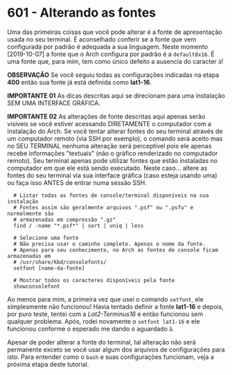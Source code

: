 # 601 - Alterando as fontes

Uma das primeiras coisas que você pode alterar é a fonte de apresentação usada no seu terminal.
É aconselhado conferir se a fonte que vem configurada por padrão é adequada a sua linguagem.
Neste momento [2019-10-07] a fonte que o Arch configura por padrão é a ``default8x16``.
É uma fonte que, para mim, tem como único defeito a ausencia do caracter ``ã``!


**OBSERVAÇÃO**
Se você seguiu todas as configurações indicadas na etapa **400** então sua fonte já está definida
como **lat1-16**.


**IMPORTANTE 01**
As dicas descritas aqui se direcionam para uma instalação SEM UMA INTERFACE GRÁFICA.


**IMPORTANTE 02**
As alterações de fonte descritas aqui apenas serão visiveis se você estiver acessando DIRETAMENTE
o computador com a instalação do Arch. Se você tentar alterar fontes do seu terminal através de um
computador remoto (via SSH por exemplo), o comando será aceito mas no SEU TERMINAL nenhuma
alteração será perceptível pois ele apenas recebe informações "textuais" (não o gráfico renderizado
no computador remoto). Seu terminal apenas pode utilizar fontes que estão instaladas no computador
em que ele está sendo executado. Neste caso... altere as fontes do seu terminal via sua interface
gráfica (caso esteja usando uma) ou faça isso ANTES de entrar numa sessão SSH.


``` shell
  # Listar todas as fontes de console/terminal disponíveis na sua instalação
  # Fontes assim são geralmente arquivos ".psf" ou ".psfu" e normalmente são
  # armazenadas em compressão ".gz"
  find / -name "*.psf*" | sort | uniq | less

  # Selecione uma fonte
  # Não precisa usar o caminho completo. Apenas o nome da fonte.
  # Apenas para seu conhecimento, no Arch as fontes de console ficam armazenadas em
  # /usr/share/kbd/consolefonts/
  setfont [nome-da-fonte]

  # Mostrar todos os caracteres disponíveis pela fonte
  showconsolefont
```

Ao menos para mim, a primeira vez que usei o comando ``setfont``, ele simplesmente não funcionou!
Havia tentado definir a fonte **lat1-16** e depois, por puro teste, tentei com a *Lat2-Terminus16*
e então funcionou sem qualquer problema. Após, rodei novamente o ``setfont lat1-16`` e ele
funcionou conforme o esperado me dando o aguardado ``ã``.

Apesar de poder alterar a fonte do terminal, tal alteração não será permanente exceto se você
usar algum dos arquivos de configurações para isto. Para entender como o ``bash`` e suas
configurações funcionam, veja a próxima etapa deste tutorial.
